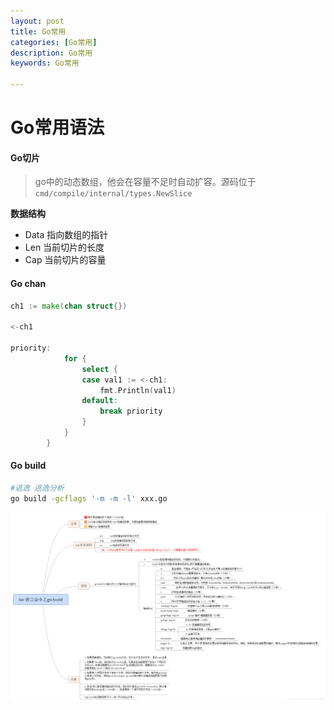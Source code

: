 ```yaml
---
layout: post
title: Go常用
categories: [Go常用]
description: Go常用
keywords: Go常用

---
```


# Go常用语法

#### Go切片

> go中的动态数组，他会在容量不足时自动扩容。源码位于 `cmd/compile/internal/types.NewSlice`

**数据结构**

- Data 指向数组的指针
- Len 当前切片的长度
- Cap 当前切片的容量



#### Go chan

```go
ch1 := make(chan struct{})

<-ch1

priority:
			for {
				select {
				case val1 := <-ch1:
					fmt.Println(val1)
				default:
					break priority
				}
			}
		}
```



#### Go build

```sh
#逃逸 逃逸分析
go build -gcflags '-m -m -l' xxx.go

```

![](https://raw.githubusercontent.com/zhiming1/blog_pictures/main/blog/img202312092214825.png)